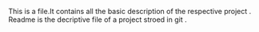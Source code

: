This is a file.It contains all the  basic description of the respective project .
Readme is the decriptive file of a project stroed in git .